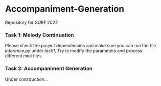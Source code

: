 # Accompaniment-Generation

Repository for SURF 2022

### Task 1: Melody Continuation

Please check the project dependencies and make sure you can run the file *inference.py* under *task1*. Try to modify the parameters and process different midi files. 

### Task 2: Accompaniment Generation

Under construction...
